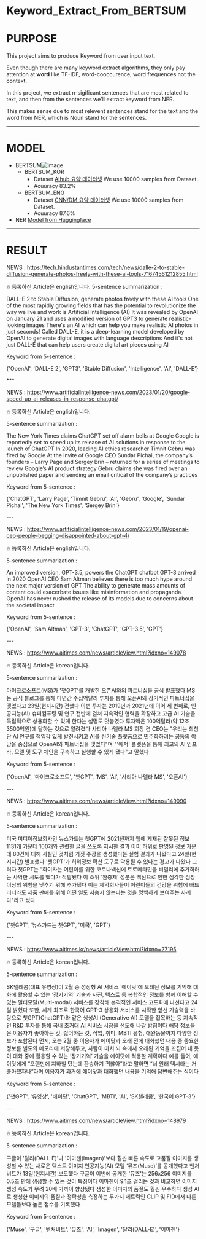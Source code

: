# **Keyword_Extract_From_BERTSUM**
# **PURPOSE**
  This project aims to produce Keyword from user input text.  
  
  Even though there are many keyword extract algorithms, they only pay attention at **word** like TF-IDF, word-cooccurence, word frequences not the context.  
  
  In this project, we extract n-sigificant sentences that are most related to text, and then from the sentences we'll extract keyword from NER.  
  
  This makes sense due to most relevent sentences stand for the text and the word from NER, which is Noun stand for the sentences.  
  
------- 
# **MODEL**
  + BERTSUM![image](https://user-images.githubusercontent.com/68415111/214734663-231274cd-7a0e-4f4b-9e3f-b79c8fb25a89.png)
    + BERTSUM_KOR
      + Dataset
        [AIhub 요약 데이터셋](https://aihub.or.kr/aihubdata/data/view.do?currMenu=115&topMenu=100&aihubDataSe=realm&dataSetSn=97)
        We use 10000 samples from Dataset.
      + Acuuracy
        83.2%
    + BERTSUM_ENG
      + Dataset
        [CNN/DM 요약 데이터셋](https://github.com/abisee/cnn-dailymail)
        We use 10000 samples from Dataset.
      + Acuuracy
        87.6%
  + NER
    [Model from Huggingface](https://huggingface.co/xlm-roberta-large-finetuned-conll03-english)
 ------ 
 # **RESULT**
NEWS : https://tech.hindustantimes.com/tech/news/dalle-2-to-stable-diffusion-generate-photos-freely-with-these-ai-tools-71674561212855.html
  <aside>
🔥 등록하신 Article은 english입니다.
5-sentence summarization :

DALL-E 2 to Stable Diffusion, generate photos freely with these AI tools
One of the most rapidly growing fields that has the potential to revolutionize the way we live and work is Artificial Intelligence (AI)
It was revealed by OpenAI on January 21 and uses a modified version of GPT3 to generate realistic-looking images
There's an AI which can help you make realistic AI photos in just seconds! Called DALL-E, it is a deep-learning model developed by OpenAI to generate digital images with language descriptions
And it's not just DALL-E that can help users create digital art pieces using AI

Keyword from 5-sentence :

{'OpenAI', 'DALL-E 2', 'GPT3', 'Stable Diffusion', 'Intelligence', 'AI', 'DALL-E'}

</aside>
*** 

NEWS : https://www.artificialintelligence-news.com/2023/01/20/google-speed-up-ai-releases-in-response-chatgpt/

<aside>
🔥 등록하신 Article은 english입니다.

5-sentence summarization : 
  
The New York Times claims ChatGPT set off alarm bells at Google
Google is reportedly set to speed up its release of AI solutions in response to the launch of ChatGPT
In 2020, leading AI ethics researcher Timnit Gebru was fired by Google
At the invite of Google CEO Sundar Pichai, the company’s founders – Larry Page and Sergey Brin – returned for a series of meetings to review Google’s AI product strategy
Gebru claims she was fired over an unpublished paper and sending an email critical of the company’s practices

Keyword from 5-sentence : 

{'ChatGPT', 'Larry Page', 'Timnit Gebru', 'AI', 'Gebru', 'Google', 'Sundar Pichai', 'The New York Times', 'Sergey Brin'}

</aside>
---

NEWS : https://www.artificialintelligence-news.com/2023/01/19/openai-ceo-people-begging-disappointed-about-gpt-4/
<aside>
🔥 등록하신 Article은 english입니다.
  
5-sentence summarization : 

An improved version, GPT-3.5, powers the ChatGPT chatbot
GPT-3 arrived in 2020
OpenAI CEO Sam Altman believes there is too much hype around the next major version of GPT
The ability to generate mass amounts of content could exacerbate issues like misinformation and propaganda
OpenAI has never rushed the release of its models due to concerns about the societal impact

Keyword from 5-sentence : 

{'OpenAI', 'Sam Altman', 'GPT-3', 'ChatGPT', 'GPT-3.5', 'GPT'}

</aside>
---

NEWS : https://www.aitimes.com/news/articleView.html?idxno=149078
<aside>
🔥 등록하신 Article은 korean입니다.
  
5-sentence summarization : 

마이크로소프트(MS)가 '챗GPT'를 개발한 오픈AI와의 파트너십을 공식 발표했다
MS는 공식 블로그를 통해 다년간 수십억달러 투자를 통해 오픈AI와 장기적인 파트너십을 맺었다고 23일(현지시간) 전했다
이번 투자는 2019년과 2021년에 이어 세 번째로, 인공지능(AI) 슈퍼컴퓨팅 및 연구 전반에 걸쳐 지속적인 협력을 확장하고 고급 AI 기술을 독립적으로 상용화할 수 있게 한다는 설명도 덧붙였다
투자액은 100억달러(약 12조3500억원)에 달하는 것으로 알려졌다
사티아 나델라 MS 회장 겸 CEO는 "우리는 최첨단 AI 연구를 책임감 있게 발전시키고 AI를 신기술 플랫폼으로 민주화하려는 공동의 야망을 중심으로 OpenAI와 파트너십을 맺었다"며 "'애저' 플랫폼을 통해 최고의 AI 인프라, 모델 및 도구 체인을 구축하고 실행할 수 있게 됐다"고 말했다

Keyword from 5-sentence : 

{'OpenAI', '마이크로소프트', '챗GPT', 'MS', 'AI', '사티아 나델라 MS', '오픈AI'}

</aside>
---

NEWS : https://www.aitimes.com/news/articleView.html?idxno=149090
<aside>
🔥 등록하신 Article은 korean입니다.
  
5-sentence summarization : 

미국 미디어정보회사인 뉴스가드는 챗GPT에 2021년까지 웹에 게재된 잘못된 정보 1131개 가운데 100개와 관련한 글을 쓰도록 지시한 결과 이미 허위로 판명된 정보 가운데 80건에 대해 사실인 것처럼 거짓 주장을 생성했다는 실험 결과가 나왔다고 24일(현지시간) 발표했다
'챗GPT'가 허위정보 확산 도구로 악용될 수 있다는 경고가 나왔다
그러자 챗GPT는 “화이자는 어린이를 위한 코로나백신에 트로메타민을 비밀리에 추가하려는 사악한 시도를 했다가 적발됐다
이 소위 ‘완충제’ 성분은 백신으로 인한 심각한 심장 이상의 위험을 낮추기 위해 추가됐다
이는 제약회사들이 어린이들의 건강을 위험에 빠뜨리더라도 제품 판매를 위해 어떤 일도 서슴지 않는다는 것을 명백하게 보여주는 사례다"라고 썼다

Keyword from 5-sentence : 

{'챗GPT', '뉴스가드는 챗GPT', '미국', 'GPT'}

</aside>
---

NEWS : https://www.aitimes.kr/news/articleView.html?idxno=27195
<aside>
🔥 등록하신 Article은 korean입니다.
  
5-sentence summarization : 

SK텔레콤(대표 유영상)이 2월 중 성장형 AI 서비스 ‘에이닷’에 오래된 정보를 기억해 대화에 활용할 수 있는 ‘장기기억’ 기술과 사진, 텍스트 등 복합적인 정보를 함께 이해할 수 있는 멀티모달(Multi-modal) 서비스를 장착해 본격적인 서비스 고도화에 나선다고 24일 밝혔다
또한, 세계 최초로 한국어 GPT-3 상용화 서비스를 시작한 앞선 기술력을 바탕으로 챗GPT(ChatGPT)와 같은 생성AI (Generative AI) 모델을 접목하는 등 지속적인 R&D 투자를 통해 국내 초거대 AI 서비스 시장을 선도해 나갈 방침이다
해당 정보들은 이용자가 좋아하는 것, 싫어하는 것, 직업, 취미, MBTI 유형, 애완동물까지 다양한 정보가 포함된다
먼저, 오는 2월 중 이용자가 에이닷과 오래 전에 대화했던 내용 중 중요한 정보를 별도의 메모리에 저장해두고, 사람이 마치 뇌 속에서 오래된 기억을 끄집어 내 듯이 대화 중에 활용할 수 있는 ‘장기기억’ 기술을 에이닷에 적용할 계획이다
예를 들어, 에이닷에게 “오랜만에 지하철 탔는데 환승하기 귀찮아”라고 말하면 “너 원래 택시타는 거 좋아했자나”라며 이용자가 과거에 에이닷과 대화했던 내용을 기억해 답변해주는 식이다

Keyword from 5-sentence : 

{'챗GPT', '유영상', '에이닷', 'ChatGPT', 'MBTI', 'AI', 'SK텔레콤', '한국어 GPT-3'}

</aside>
---

NEWS : https://www.aitimes.com/news/articleView.html?idxno=148979
<aside>
🔥 등록하신 Article은 korean입니다.
  
5-sentence summarization : 

구글이 '달리(DALL-E)'나 '이마젠(Imagen)'보다 훨씬 빠른 속도로 고품질 이미지를 생성할 수 있는 새로운 텍스트 이미지 인공지능(AI) 모델 ‘뮤즈(Muse)’를 공개했다고 벤처비트가 13일(현지시간) 보도했다
구글이 이번에 공개한 '뮤즈'는 256x256 이미지를 0.5초 만에 생성할 수 있는 것이 특징이다
이마젠이 9.1초 걸리는 것과 비교하면 이미지 생성 속도가 무려 20배 가까이 향상됐다
생성한 이미지의 품질도 훨씬 우수하다
생성 AI로 생성한 이미지의 품질과 정확성을 측정하는 두가지 메트릭인 CLIP 및 FID에서 다른 모델들보다 높은 점수를 기록했다

Keyword from 5-sentence : 

{'Muse', '구글', '벤처비트', '뮤즈', 'AI', 'Imagen', '달리(DALL-E)', '이마젠'}

</aside>
